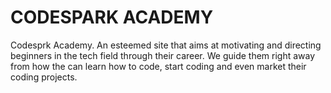 # CODESPARK ACADEMY


Codesprk Academy. An esteemed site that aims at motivating and directing beginners in the tech field through their career. We guide them right away from how the can learn how to code, start coding and even market their coding projects.

